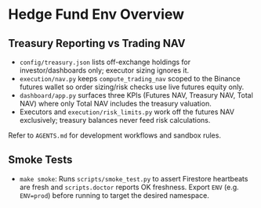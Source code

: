 # Hedge Fund Env Overview

## Treasury Reporting vs Trading NAV

- `config/treasury.json` lists off-exchange holdings for investor/dashboards only; executor sizing ignores it.
- `execution/nav.py` keeps `compute_trading_nav` scoped to the Binance futures wallet so order sizing/risk checks use live futures equity only.
- `dashboard/app.py` surfaces three KPIs (Futures NAV, Treasury NAV, Total NAV) where only Total NAV includes the treasury valuation.
- Executors and `execution/risk_limits.py` work off the futures NAV exclusively; treasury balances never feed risk calculations.

Refer to `AGENTS.md` for development workflows and sandbox rules.

## Smoke Tests

- `make smoke`: Runs `scripts/smoke_test.py` to assert Firestore heartbeats are fresh and `scripts.doctor` reports OK freshness. Export `ENV` (e.g. `ENV=prod`) before running to target the desired namespace.
